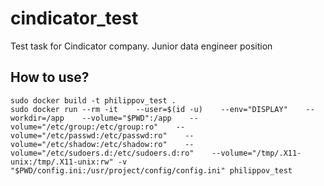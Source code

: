 # cindicator_test
Test task for Cindicator company. Junior data engineer position
## How to use?
`sudo docker build -t philippov_test .`  
`sudo docker run --rm -it    --user=$(id -u)    --env="DISPLAY"    --workdir=/app    --volume="$PWD":/app    --volume="/etc/group:/etc/group:ro"    --volume="/etc/passwd:/etc/passwd:ro"    --volume="/etc/shadow:/etc/shadow:ro"    --volume="/etc/sudoers.d:/etc/sudoers.d:ro"    --volume="/tmp/.X11-unix:/tmp/.X11-unix:rw" -v "$PWD/config.ini:/usr/project/config/config.ini" philippov_test`
